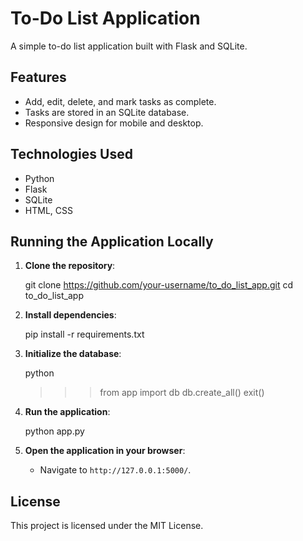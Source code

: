 
# To-Do List Application

A simple to-do list application built with Flask and SQLite.

## Features

- Add, edit, delete, and mark tasks as complete.
- Tasks are stored in an SQLite database.
- Responsive design for mobile and desktop.

## Technologies Used

- Python
- Flask
- SQLite
- HTML, CSS

## Running the Application Locally

1. **Clone the repository**:

   git clone https://github.com/your-username/to_do_list_app.git
   cd to_do_list_app


2. **Install dependencies**:

   pip install -r requirements.txt


3. **Initialize the database**:

   python
   >>> from app import db
   >>> db.create_all()
   >>> exit()


4. **Run the application**:

   python app.py


5. **Open the application in your browser**:
   - Navigate to `http://127.0.0.1:5000/`.



## License

This project is licensed under the MIT License.
